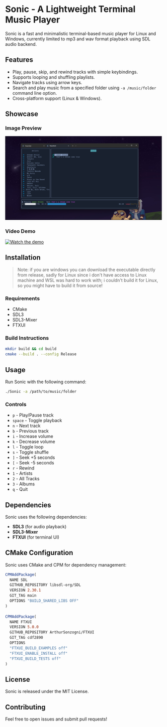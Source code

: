 
# Sonic - A Lightweight Terminal Music Player

Sonic is a fast and minimalistic terminal-based music player for Linux and Windows,
currently limited to mp3 and wav format playback using SDL audio backend.


## Features

- Play, pause, skip, and rewind tracks with simple keybindings.
- Supports looping and shuffling playlists.
- Navigate tracks using arrow keys.
- Search and play music from a specified folder using `-a /music/folder` command line option.
- Cross-platform support (Linux & Windows).

## Showcase

### Image Preview

![Sonic UI](./asset/image_2024-03-23_20-19-27.png)

### Video Demo

[![Watch the demo](https://img.youtube.com/vi/O0xpmjc47Oo/0.jpg)](https://youtu.be/O0xpmjc47Oo)

## Installation

> Note: if you are windows you can download the executable directly from release, sadly for Linux since i don't have access to Linux machine and WSL was hard to work with;
 i couldn't build it for Linux, so you might have to build it from source!

### Requirements

- CMake
- SDL3
- SDL3-Mixer
- FTXUI

### Build Instructions

```sh
mkdir build && cd build
cmake --build . --config Release
```

## Usage

Run Sonic with the following command:

```sh
./Sonic -a /path/to/music/folder
```

### Controls

- `p` - Play/Pause track
- `space` - Toggle playback
- `n` - Next track
- `b` - Previous track
- `i` - Increase volume
- `k` - Decrease volume
- `l` - Toggle loop
- `s` - Toggle shuffle
- `]` - Seek +5 seconds
- `[` - Seek -5 seconds
- `r` - Rewind
- `1` - Artists
- `2` - All Tracks
- `3` - Albums
- `q` - Quit


## Dependencies

Sonic uses the following dependencies:

- **SDL3** (for audio playback)
- **SDL3-Mixer**
- **FTXUI** (for terminal UI)

## CMake Configuration

Sonic uses CMake and CPM for dependency management:

```cmake
CPMAddPackage(
  NAME SDL
  GITHUB_REPOSITORY libsdl-org/SDL 
  VERSION 2.30.1
  GIT_TAG main
  OPTIONS "BUILD_SHARED_LIBS OFF"
)

CPMAddPackage(
  NAME FTXUI
  VERSION 5.0.0
  GITHUB_REPOSITORY ArthurSonzogni/FTXUI
  GIT_TAG cdf2890
  OPTIONS
  "FTXUI_BUILD_EXAMPLES off"
  "FTXUI_ENABLE_INSTALL off"
  "FTXUI_BUILD_TESTS off"
)


```

## License

Sonic is released under the MIT License.

## Contributing

Feel free to open issues and submit pull requests!


